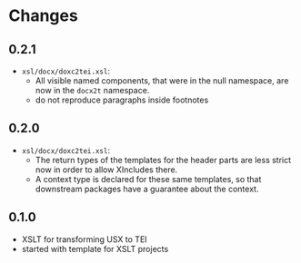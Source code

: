 # Changes

## 0.2.1

- `xsl/docx/doxc2tei.xsl`:
  - All visible named components, that were in the null namespace, are
    now in the `docx2t` namespace.
  - do not reproduce paragraphs inside footnotes

## 0.2.0

- `xsl/docx/doxc2tei.xsl`:
  - The return types of the templates for the header parts are less
	strict now in order to allow XIncludes there.
  - A context type is declared for these same templates, so that
	downstream packages have a guarantee about the context.

## 0.1.0

- XSLT for transforming USX to TEI
- started with template for XSLT projects
